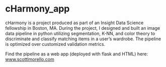 # cHarmony_app

cHarmony is a project produced as part of an Insight Data Science fellowship in Boston, MA. During the project, I designed and built an image data pipeline in python utilizing segmentation, K-NN, and color theory to discriminate and classify matching items in a user’s wardrobe. The pipeline is optimized over customized validation metrics.

Find the pipeline as a web app (deployed with flask and HTML) here: 
www.scottlmorello.com
